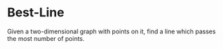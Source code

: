 # Best-Line
Given a two-dimensional graph with points on it, find a line which passes the most number of points. 
